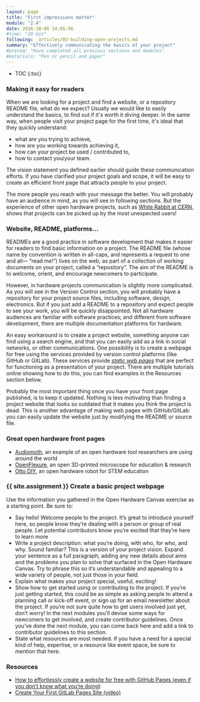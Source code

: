 ```yaml
---
layout: page
title: "First impressions matter"
module: "2.4"
date: 2016-10-06 14:05:56
#time: "20 min"
following: _articles/03-building-open-projects.md
summary: "Effectively communicating the basics of your project"
#prereq: "Have completed all previous sections and modules"
#materials: "Pen or pencil and paper"
---
```


* TOC
{:toc}

### Making it easy for readers

When we are looking for a project and find a website, or a repository README file, what do we expect? Usually we would like to easily understand the basics, to find out if it's worth it diving deeper. In the same way, when people visit your project page for the first time, it's ideal that they quickly understand:

- what are you trying to achieve,
- how are you working towards achieving it,
- how can your project be used / contributed to,
- how to contact you/your team.

The vision statement you defined earlier should guide these communication efforts. If you have clarified your project goals and scope, it will be easy to create an efficient front page that attracts people to your project.

The more people you reach with your message the better. You will probably have an audience in mind, as you will see in following sections. But the experience of other open hardware projects, such as [White Rabbit at CERN](https://www.maanmittauslaitos.fi/en/topicalissues/metsahovi-connected-official-time-finland), shows that projects can be picked up by the most unexpected users!

### Website, README, platforms...

READMEs are a good practice in software development that makes it easier for readers to find basic information on a project. The README file (whose name by convention is written in all-caps, and represents a request to one and all— “read me!”) lives on the web, as part of a collection of working documents on your project, called a “repository”. The aim of the README is to welcome, orient, and encourage newcomers to participate.

However, in hardware projects communication is slightly more complicated. As you will see in the Version Control section, you will probably have a repository for your project source files, including software, design, electronics. But if you just add a README to a repository and expect people to see your work, you will be quickly disappointed. Not all hardware audiences are familiar with software practices; and different from software development, there are multiple documentation platforms for hardware.

An easy workaround is to create a project website, something anyone can find using a search engine, and that you can easily add as a link in social networks, or other communications. One possibility is to create a webpage for free using the services provided by version control platforms (like GitHub or GitLab). These services provide [*static web pages*](https://en.wikipedia.org/wiki/Static_web_page) that are perfect for functioning as a presentation of your project. There are multiple tutorials online showing how to do this, you can find examples in the Resources section below.

Probably the most important thing once you have your front page published, is to keep it updated. Nothing is less motivating than finding a project website that looks so outdated that it makes you think the project is dead. This is another advantage of making web pages with GitHub/GitLab: you can easily update the website just by modifying the README or source file.

### Great open hardware front pages

- [Audiomoth](https://www.openacousticdevices.info/audiomoth), an example of an open hardware tool researchers are using around the world
- [OpenFlexure](https://openflexure.org/projects/microscope/), an open 3D-printed microscope for education & research
- [Otto DIY](https://www.ottodiy.com/), an open hardware robot for STEM education

### {{ site.assignment }} Create a basic project webpage

Use the information you gathered in the Open Hardware Canvas exercise as a starting point. Be sure to:

- Say hello! Welcome people to the project. It’s great to introduce yourself here, so people know they’re dealing with a person or group of real people. Let potential contributors know you’re excited that they’re here to learn more
- Write a project description: what you’re doing, with who, for who, and why. Sound familiar? This is a version of your project vision. Expand your sentence as a full paragraph, adding any new details about aims and the problems you plan to solve that surfaced in the Open Hardware Canvas. Try to phrase this so it’s understandable and appealing to a wide variety of people, not just those in your field.
- Explain what makes your project special, useful, exciting!
- Show how to get started using or contributing to the project. If you’re just getting started, this could be as simple as asking people to attend a planning call or kick-off event, or sign up for an email newsletter about the project. If you’re not sure quite how to get users involved just yet, don’t worry! In the next modules you’ll devise some ways for newcomers to get involved, and create contributor guidelines. Once you’ve done the next module, you can come back here and add a link to contributor guidelines to this section.
- State what resources are most needed. If you have a need for a special kind of help, expertise, or a resource like event space, be sure to mention that here.

### Resources

- [How to effortlessly create a website for free with GitHub Pages (even if you don’t know what you’re doing)](https://towardsdatascience.com/how-to-create-a-free-github-pages-website-53743d7524e1)
- [Create Your First GitLab Pages Site (video)](https://www.youtube.com/watch?v=cERdbQ-GgOo)

